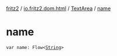 [fritz2](../../index.md) / [io.fritz2.dom.html](../index.md) / [TextArea](index.md) / [name](./name.md)

# name

`var name: Flow<`[`String`](https://kotlinlang.org/api/latest/jvm/stdlib/kotlin/-string/index.html)`>`